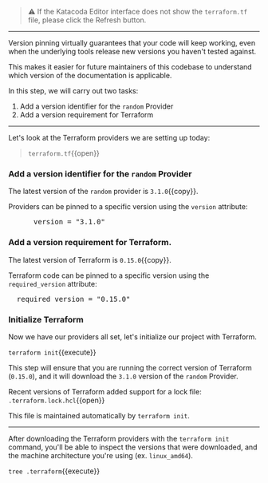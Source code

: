 > ⚠️ If the Katacoda Editor interface does not show the `terraform.tf` file, please click the <i class="fa fa-sync"></i> Refresh button.

---

Version pinning virtually guarantees that your code will keep working, even when the underlying tools release new versions you haven't tested against.

This makes it easier for future maintainers of this codebase to understand which version of the documentation is applicable.

In this step, we will carry out two tasks:

1. Add a version identifier for the `random` Provider
2. Add a version requirement for Terraform

---

Let's look at the Terraform providers we are setting up today:

> `terraform.tf`{{open}}

### Add a version identifier for the `random` Provider

The latest version of the `random` provider is `3.1.0`{{copy}}.

Providers can be pinned to a specific version using the `version` attribute:

<pre class="file" data-target="clipboard">      version = "3.1.0"</pre>

### Add a version requirement for Terraform.

The latest version of Terraform is `0.15.0`{{copy}}.

Terraform code can be pinned to a specific version using the `required_version` attribute:

<pre class="file" data-target="clipboard">  required_version = "0.15.0"</pre>

### Initialize Terraform

Now we have our providers all set, let's initialize our project with Terraform.

`terraform init`{{execute}}

This step will ensure that you are running the correct version of Terraform (`0.15.0`), and it will download the `3.1.0` version of the `random` Provider.

Recent versions of Terraform added support for a lock file: `.terraform.lock.hcl`{{open}}

This file is maintained automatically by `terraform init`.

---

After downloading the Terraform providers with the `terraform init` command, you'll be able to
inspect the versions that were downloaded, and the machine architecture you're using (ex. `linux_amd64`).

`tree .terraform`{{execute}}
